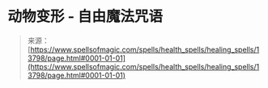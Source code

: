 <!--yml

category: 未分类

date: 2024-06-12 18:52:21

-->

# 动物变形 - 自由魔法咒语

> 来源：[https://www.spellsofmagic.com/spells/health_spells/healing_spells/13798/page.html#0001-01-01](https://www.spellsofmagic.com/spells/health_spells/healing_spells/13798/page.html#0001-01-01)
